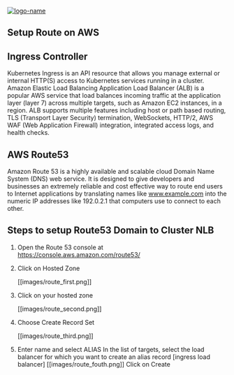 [![logo-name](https://www.private.id/static_home/images/Private-Identity-Logo-1.png)](https://www.private.id/)

## Setup Route on AWS

## Ingress Controller
Kubernetes Ingress is an API resource that allows you manage external or internal HTTP(S) access to 
Kubernetes services running in a cluster. Amazon Elastic Load Balancing Application Load Balancer (ALB) is a popular AWS service that load balances incoming traffic at the application layer (layer 7) across multiple targets, such as Amazon EC2 instances, in a region. ALB supports multiple features including host or path based routing, TLS (Transport Layer Security) termination, WebSockets, HTTP/2, AWS WAF (Web Application Firewall) integration, integrated access logs, and health checks.


## AWS Route53 
Amazon Route 53 is a highly available and scalable cloud Domain Name System (DNS) web service. It is designed to give developers and businesses an extremely reliable and cost effective way to route end users to Internet applications by translating names like www.example.com into the numeric IP addresses like 192.0.2.1 that computers use to connect to each other.


## Steps to setup Route53 Domain to Cluster NLB

1. Open the Route 53 console at https://console.aws.amazon.com/route53/

2. Click on Hosted Zone   

     [[images/route_first.png]]


3. Click on your hosted zone 

    [[images/route_second.png]]

4. Choose Create Record Set

    [[images/route_third.png]]

12. Enter name and select ALIAS  In the list of targets, select the load balancer for which you want to create an alias record [ingress load balancer]
     [[images/route_fouth.png]]
  Click on Create


    
